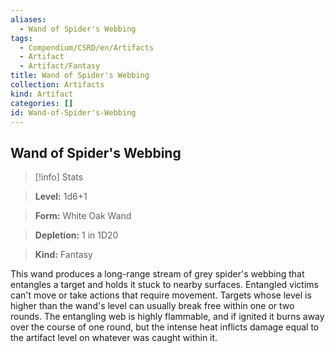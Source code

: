 ```yaml
---
aliases:
  - Wand of Spider's Webbing
tags:
  - Compendium/CSRD/en/Artifacts
  - Artifact
  - Artifact/Fantasy
title: Wand of Spider's Webbing
collection: Artifacts
kind: Artifact
categories: []
id: Wand-of-Spider's-Webbing
---
```

## Wand of Spider's Webbing    
>[!info] Stats    
> **Level:** 1d6+1    
> **Form:** White Oak Wand    
> **Depletion:** 1 in 1D20    
> **Kind:** Fantasy  
    
This wand produces a long-range stream of grey spider's webbing that entangles a target and holds it stuck to nearby surfaces. Entangled victims can't move or take actions that require movement. Targets whose level is higher than the wand's level can usually break free within one or two rounds. The entangling web is highly flammable, and if ignited it burns away over the course of one round, but the intense heat inflicts damage equal to the artifact level on whatever was caught within it.

